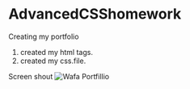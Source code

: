 # AdvancedCSShomework

Creating my portfolio 

1) created my html tags.
2) created my css.file.

Screen shout 
![Wafa Portfillio](images/WafaPortfilio.png)




